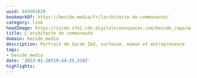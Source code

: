 ```yaml
---
uuid: 645601020
bookmarkOf: https://beside.media/fr/larchitecte-de-communaute/
category: link
headImage: https://cside.sfo2.cdn.digitaloceanspaces.com/beside_/app/www/2020/06/SarahZed.byJillCluet-08163.jpg
title: L'architecte de communauté
domain: beside.media
description: Portrait de Sarah Zed, surfeuse, maman et entrepreneure
tags:
- beside_media
date: '2023-01-26T19:44:25.310Z'
highlights:
---
```




